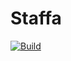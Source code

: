 # Staffa
[![Build](../../actions/workflows/build.yaml/badge.svg)](../../actions/workflows/build.yaml)
